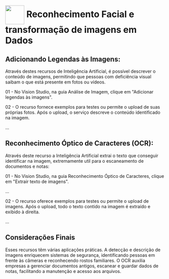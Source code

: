 <h1>
    <a href="https://www.dio.me/">
     <img align="center" width="60px" 
       src="https://hermes.dio.me/lab_projects/badges/f38a62b8-2880-4fd2-82ff-ba263ce97cdb.png"></a>
    <span>Reconhecimento Facial e transformação de imagens em Dados</span>
</h1>

## Adicionando Legendas às Imagens:
Através destes recursos de Inteligência Artificial, é possível descrever o conteúdo de imagens, permitindo que pessoas com deficiência visual saibam o que está presente em fotos ou vídeos.

01 - No Vision Studio, na guia Análise de Imagem, clique em "Adicionar legendas às imagens".


02 - O recurso fornece exemplos para testes ou permite o upload de suas próprias fotos. Após o upload, o serviço descreve o conteúdo identificado na imagem.

...

## Reconhecimento Óptico de Caracteres (OCR):
Através deste recurso a Inteligência Artificial extrai o texto que conseguir identificar na imagem, extremamente util para o escaneamento de documentos e notas:

01 - No Vision Studio, na guia Reconhecimento Óptico de Caracteres, clique em "Extrair texto de imagens".


...


02 - O recurso oferece exemplos para testes ou permite o upload de imagens. Após o upload, todo o texto contido na imagem é extraído e exibido à direita.

...

## Considerações Finais

 Esses recursos têm várias aplicações práticas. A detecção e descrição de imagens enriquecem sistemas de segurança, identificando pessoas em frente às câmeras e reconhecendo rostos familiares. O OCR auxilia empresas a gerenciar documentos antigos, escanear e guardar dados de notas, facilitando a manutenção e acesso aos arquivos.
